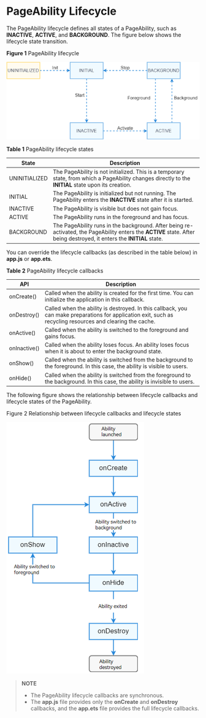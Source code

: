 # PageAbility Lifecycle


The PageAbility lifecycle defines all states of a PageAbility, such as **INACTIVE**, **ACTIVE**, and **BACKGROUND**. The figure below shows the lifecycle state transition.

**Figure 1** PageAbility lifecycle

![page-ability-lifecycle](figures/page-ability-lifecycle.png)

**Table 1** PageAbility lifecycle states

| State| Description|
| -------- | -------- |
| UNINITIALIZED | The PageAbility is not initialized. This is a temporary state, from which a PageAbility changes directly to the **INITIAL** state upon its creation.|
| INITIAL | The PageAbility is initialized but not running. The PageAbility enters the **INACTIVE** state after it is started.|
| INACTIVE | The PageAbility is visible but does not gain focus.|
| ACTIVE | The PageAbility runs in the foreground and has focus.|
| BACKGROUND | The PageAbility runs in the background. After being re-activated, the PageAbility enters the **ACTIVE** state. After being destroyed, it enters the **INITIAL** state.|


You can override the lifecycle callbacks (as described in the table below) in **app.js** or **app.ets**.

**Table 2** PageAbility lifecycle callbacks

| API| Description|
| -------- | -------- |
| onCreate() | Called when the ability is created for the first time. You can initialize the application in this callback.|
| onDestroy() | Called when the ability is destroyed. In this callback, you can make preparations for application exit, such as recycling resources and clearing the cache.|
| onActive() | Called when the ability is switched to the foreground and gains focus.|
| onInactive() | Called when the ability loses focus. An ability loses focus when it is about to enter the background state.|
| onShow() | Called when the ability is switched from the background to the foreground. In this case, the ability is visible to users.|
| onHide() | Called when the ability is switched from the foreground to the background. In this case, the ability is invisible to users.|


The following figure shows the relationship between lifecycle callbacks and lifecycle states of the PageAbility.

Figure 2 Relationship between lifecycle callbacks and lifecycle states

![fa-pageAbility-lifecycle](figures/fa-pageAbility-lifecycle.png)


> **NOTE**
>
> - The PageAbility lifecycle callbacks are synchronous.
> - The **app.js** file provides only the **onCreate** and **onDestroy** callbacks, and the **app.ets** file provides the full lifecycle callbacks.
